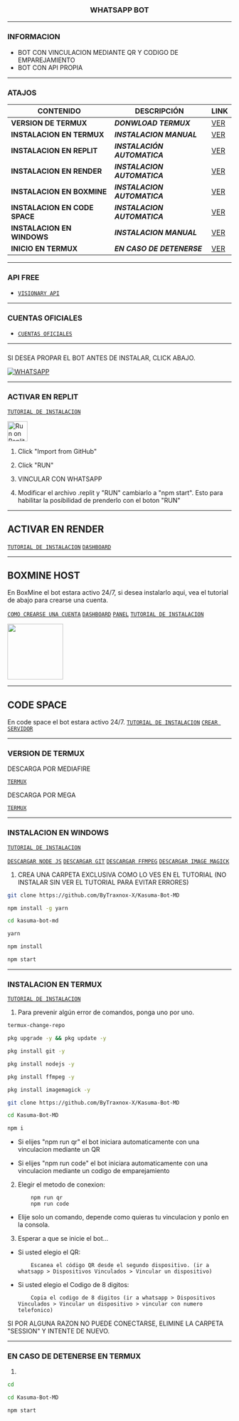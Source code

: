 <h3 align="center">WHATSAPP BOT</h3>

***
### INFORMACION
- BOT CON VINCULACION MEDIANTE QR Y CODIGO DE EMPAREJAMIENTO
- BOT CON API PROPIA

***

### ATAJOS

| CONTENIDO | DESCRIPCIÓN | LINK |
|------|-------------|-------|
| **VERSION DE TERMUX** | ***DONWLOAD TERMUX*** |[VER](https://github.com/ByTraxnox-X/Kasuma-Bot-MD?tab=readme-ov-file#version-de-termux) |
| **INSTALACION EN TERMUX** | ***INSTALACION MANUAL*** |[VER](https://github.com/ByTraxnox-X/Kasuma-Bot-MD?tab=readme-ov-file#instalacion-en-termux) |
| **INSTALACION EN REPLIT** | ***INSTALACIÓN AUTOMATICA*** |[VER](https://github.com/ByTraxnox-X/Kasuma-Bot-MD?tab=readme-ov-file#activar-en-replit) |
| **INSTALACION EN RENDER** | ***INSTALACION AUTOMATICA*** |[VER](https://github.com/ByTraxnox-X/Kasuma-Bot-MD?tab=readme-ov-file#activar-en-render) |
| **INSTALACION EN BOXMINE** | ***INSTALACION AUTOMATICA*** |[VER](https://github.com/ByTraxnox-X/Kasuma-Bot-MD?tab=readme-ov-file#boxmine-host) |
| **INSTALACION EN CODE SPACE** | ***INSTALACION AUTOMATICA*** |[VER](https://github.com/ByTraxnox-X/Kasuma-Bot-MD/tree/main?tab=readme-ov-file#code-space) |
| **INSTALACION EN WINDOWS** | ***INSTALACION MANUAL*** |[VER](https://github.com/ByTraxnox-X/Kasuma-Bot-MD?tab=readme-ov-file#instalacion-en-windows) |
| **INICIO EN TERMUX** | ***EN CASO DE DETENERSE*** |[VER](https://github.com/ByTraxnox-X/Kasuma-Bot-MD?tab=readme-ov-file#en-caso-de-detenerse-en-termux) |

***

### API FREE
-  [`VISIONARY API`](https://visionaryapi.boxmine.xyz/)

***

### CUENTAS OFICIALES
-  [`CUENTAS OFICIALES`](https://solo.to/kasuma)

***

###
SI DESEA PROPAR EL BOT ANTES DE INSTALAR, CLICK ABAJO.

[![WHATSAPP](https://img.shields.io/badge/KasumaBot-25D366?style=for-the-badge&logo=whatsapp&logoColor=white)](https://api.whatsapp.com/send/?phone=573215683772&text&type=phone_number&app_absent=0) 

***

### ACTIVAR EN REPLIT

[`TUTORIAL DE INSTALACION`](https://www.youtube.com/watch?v=_ZcfPIb11Xs) 

<a target="_blank" href="https://replit.com/github/ByTraxnox-X/Kasuma-Bot-MD"><img alt="Run on Replit" src="https://binbashbanana.github.io/deploy-buttons/buttons/remade/replit.svg" height="45px"></a>

1. Click "Import from GitHub"

2. Click "RUN"

3. VINCULAR CON WHATSAPP

4. Modificar el archivo .replit y "RUN" cambiarlo a "npm start". Esto para habilitar la posibilidad de prenderlo con el boton "RUN"

***

## ACTIVAR EN RENDER

[`TUTORIAL DE INSTALACION`](https://www.youtube.com/watch?v=oNtBKTfK8vg&t)
[`DASHBOARD`](https://dashboard.render.com/)

***

## BOXMINE HOST

En BoxMine el bot estara activo 24/7, si desea instalarlo aqui, vea el tutorial de abajo para crearse una cuenta.

[`COMO CREARSE UNA CUENTA`](https://www.youtube.com/watch?v=ZAwBLuNmIlI)
[`DASHBOARD`](https://dash.boxmineworld.com/)
[`PANEL`](https://panel.boxmineworld.com/)
[`TUTORIAL DE INSTALACION`]()

<a href="https://boxmineworld.com"><img src="https://i.imgur.com/allAyd4.png" height="125px"></a>

***

## CODE SPACE

En code space el bot estara activo 24/7.
[`TUTORIAL DE INSTALACION`](https://youtu.be/ZNZJ2tZhiM4)
[`CREAR SERVIDOR`](https://github.com/codespaces/new?skip_quickstart=true&machine=basicLinux32gb&repo=733291595&ref=main&geo=UsEast)
***

### VERSION DE TERMUX

DESCARGA POR MEDIAFIRE

[`TERMUX`](https://www.mediafire.com/file/w0y0wkgrwl6sxtl/com.termux_118.apk/file) 

DESCARGA POR MEGA 

[`TERMUX`](https://mega.nz/file/8ms2wSxZ#jVRHw31hJiZTMZjd09vEFLrfjmlOK7EybnU9bqLn-yg) 

***

### INSTALACION EN WINDOWS

[`TUTORIAL DE INSTALACION`]() 

[`DESCARGAR NODE JS`](https://nodejs.org/en)
[`DESCARGAR GIT`](https://git-scm.com/downloads)
[`DESCARGAR FFMPEG`](https://www.gyan.dev/ffmpeg/builds/)
[`DESCARGAR IMAGE MAGICK`](https://imagemagick.org/script/download.php)

1. CREA UNA CARPETA EXCLUSIVA COMO LO VES EN EL TUTORIAL (NO INSTALAR SIN VER EL TUTORIAL PARA EVITAR ERRORES)

```sh
git clone https://github.com/ByTraxnox-X/Kasuma-Bot-MD
```

```sh
npm install -g yarn
```

```sh
cd kasuma-bot-md
```

```sh
yarn
```

```sh
npm install
```

```sh
npm start
```

***

### INSTALACION EN TERMUX

[`TUTORIAL DE INSTALACION`](https://youtu.be/IOzudtyN87U?si=spflnObmfSHXnVa5) 

1. Para prevenir algún error de comandos, ponga uno por uno.

```sh
termux-change-repo
```

```sh
pkg upgrade -y && pkg update -y
```

```sh
pkg install git -y
```

```sh
pkg install nodejs -y
```

```sh
pkg install ffmpeg -y
```

```sh
pkg install imagemagick -y
```

```sh
git clone https://github.com/ByTraxnox-X/Kasuma-Bot-MD
```

```sh
cd Kasuma-Bot-MD
```

```sh
npm i 
```

*  Si elijes "npm run qr" el bot iniciara automaticamente con una vinculacion mediante un QR

*  Si elijes "npm run code" el bot iniciara automaticamente con una vinculacion mediante un codigo de emparejamiento

2. Elegir el metodo de conexion:
    
           npm run qr  
           npm run code

* Elije solo un comando, depende como quieras tu vinculacion y ponlo en la consola.

3. Esperar a que se inicie el bot...

* Si usted elegio el QR:

          Escanea el código QR desde el segundo dispositivo. (ir a whatsapp > Dispositivos Vinculados > Vincular un dispositivo)

* Si usted elegio el Codigo de 8 digitos:

          Copia el codigo de 8 digitos (ir a whatsapp > Dispositivos Vinculados > Vincular un dispositivo > vincular con numero telefonico)


SI POR ALGUNA RAZON NO PUEDE CONECTARSE, ELIMINE LA CARPETA "SESSION" Y INTENTE DE NUEVO.

***

### EN CASO DE DETENERSE EN TERMUX
1. 
```sh
cd 
```

```sh
cd Kasuma-Bot-MD
```

```sh
npm start
```
